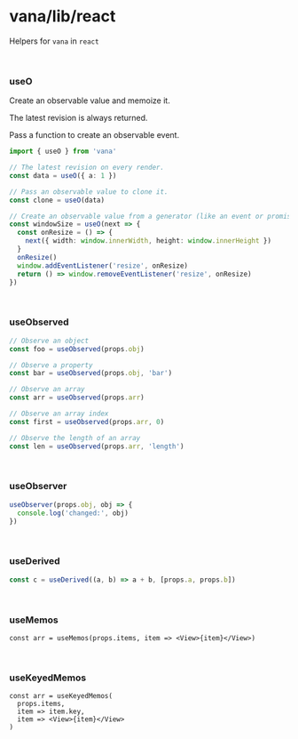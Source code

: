 # vana/lib/react

Helpers for `vana` in `react`

&nbsp;

### useO

Create an observable value and memoize it.

The latest revision is always returned.

Pass a function to create an observable event.

```ts
import { useO } from 'vana'

// The latest revision on every render.
const data = useO({ a: 1 })

// Pass an observable value to clone it.
const clone = useO(data)

// Create an observable value from a generator (like an event or promise).
const windowSize = useO(next => {
  const onResize = () => {
    next({ width: window.innerWidth, height: window.innerHeight })
  }
  onResize()
  window.addEventListener('resize', onResize)
  return () => window.removeEventListener('resize', onResize)
})
```

&nbsp;

### useObserved

```ts
// Observe an object
const foo = useObserved(props.obj)

// Observe a property
const bar = useObserved(props.obj, 'bar')

// Observe an array
const arr = useObserved(props.arr)

// Observe an array index
const first = useObserved(props.arr, 0)

// Observe the length of an array
const len = useObserved(props.arr, 'length')
```

&nbsp;

### useObserver

```ts
useObserver(props.obj, obj => {
  console.log('changed:', obj)
})
```

&nbsp;

### useDerived

```ts
const c = useDerived((a, b) => a + b, [props.a, props.b])
```

&nbsp;

### useMemos

```tsx
const arr = useMemos(props.items, item => <View>{item}</View>)
```

&nbsp;

### useKeyedMemos

```tsx
const arr = useKeyedMemos(
  props.items,
  item => item.key,
  item => <View>{item}</View>
)
```

&nbsp;

